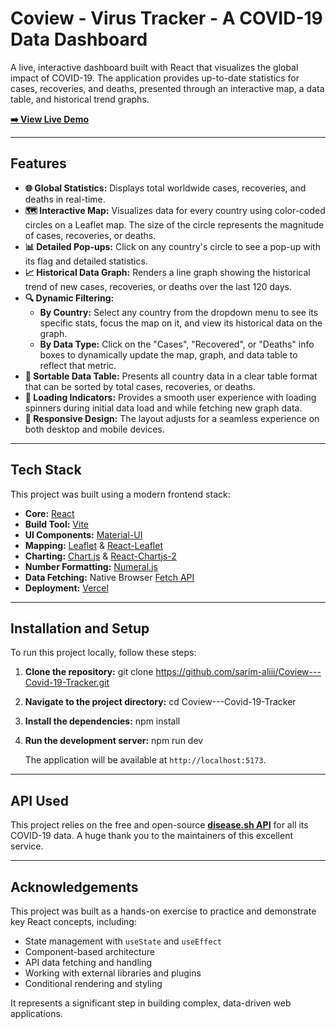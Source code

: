 # Coview - Virus Tracker - A COVID-19 Data Dashboard

A live, interactive dashboard built with React that visualizes the global impact of COVID-19. The application provides up-to-date statistics for cases, recoveries, and deaths, presented through an interactive map, a data table, and historical trend graphs.

**[➡️ View Live Demo](https://coview-virus-tracker.netlify.app/)**



---

## Features

-   **🌐 Global Statistics:** Displays total worldwide cases, recoveries, and deaths in real-time.
-   **🗺️ Interactive Map:** Visualizes data for every country using color-coded circles on a Leaflet map. The size of the circle represents the magnitude of cases, recoveries, or deaths.
-   **📊 Detailed Pop-ups:** Click on any country's circle to see a pop-up with its flag and detailed statistics.
-   **📈 Historical Data Graph:** Renders a line graph showing the historical trend of new cases, recoveries, or deaths over the last 120 days.
-   **🔍 Dynamic Filtering:**
    -   **By Country:** Select any country from the dropdown menu to see its specific stats, focus the map on it, and view its historical data on the graph.
    -   **By Data Type:** Click on the "Cases", "Recovered", or "Deaths" info boxes to dynamically update the map, graph, and data table to reflect that metric.
-   **📄 Sortable Data Table:** Presents all country data in a clear table format that can be sorted by total cases, recoveries, or deaths.
-   **🔄 Loading Indicators:** Provides a smooth user experience with loading spinners during initial data load and while fetching new graph data.
-   **📱 Responsive Design:** The layout adjusts for a seamless experience on both desktop and mobile devices.

---

## Tech Stack

This project was built using a modern frontend stack:

-   **Core:** [React](https://react.dev/)
-   **Build Tool:** [Vite](https://vitejs.dev/)
-   **UI Components:** [Material-UI](https://mui.com/)
-   **Mapping:** [Leaflet](https://leafletjs.com/) & [React-Leaflet](https://react-leaflet.js.org/)
-   **Charting:** [Chart.js](https://www.chartjs.org/) & [React-Chartjs-2](https://react-chartjs-2.js.org/)
-   **Number Formatting:** [Numeral.js](http://numeraljs.com/)
-   **Data Fetching:** Native Browser [Fetch API](https://developer.mozilla.org/en-US/docs/Web/API/Fetch_API)
-   **Deployment:** [Vercel](https://vercel.com/)

---

## Installation and Setup

To run this project locally, follow these steps:

1.  **Clone the repository:**
    git clone https://github.com/sarim-aliii/Coview---Covid-19-Tracker.git

2.  **Navigate to the project directory:**
    cd Coview---Covid-19-Tracker

3.  **Install the dependencies:**
    npm install

4.  **Run the development server:**
    npm run dev

    The application will be available at `http://localhost:5173`.

---

## API Used

This project relies on the free and open-source **[disease.sh API](https://disease.sh/)** for all its COVID-19 data. A huge thank you to the maintainers of this excellent service.

---

## Acknowledgements

This project was built as a hands-on exercise to practice and demonstrate key React concepts, including:

-   State management with `useState` and `useEffect`
-   Component-based architecture
-   API data fetching and handling
-   Working with external libraries and plugins
-   Conditional rendering and styling

It represents a significant step in building complex, data-driven web applications.